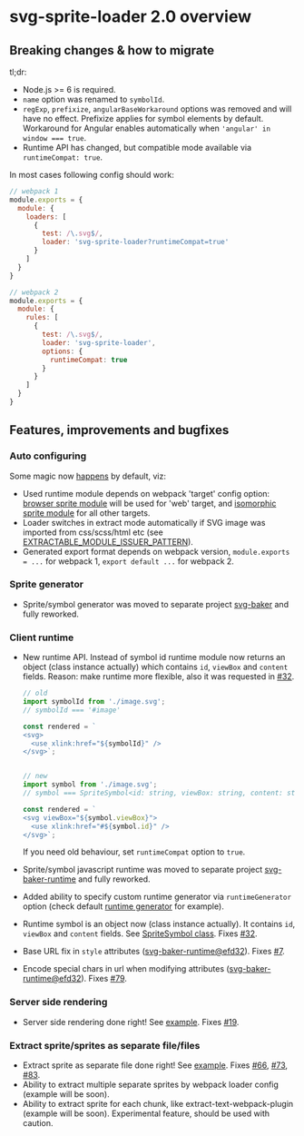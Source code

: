 # svg-sprite-loader 2.0 overview

## Breaking changes & how to migrate

tl;dr:
- Node.js >= 6 is required.
- `name` option was renamed to `symbolId`.
- `regExp`, `prefixize`, `angularBaseWorkaround` options was removed and will have no effect.
  Prefixize applies for symbol elements by default. Workaround for Angular enables automatically when `'angular' in window === true`.
- Runtime API has changed, but compatible mode available via `runtimeCompat: true`.

In most cases following config should work:

```js
// webpack 1
module.exports = {
  module: {
    loaders: [
      {
        test: /\.svg$/,
        loader: 'svg-sprite-loader?runtimeCompat=true'
      }
    ]
  }
}

// webpack 2
module.exports = {
  module: {
    rules: [
      {
        test: /\.svg$/,
        loader: 'svg-sprite-loader',
        options: {
          runtimeCompat: true
        }
      }
    ]
  }
}
```

## Features, improvements and bugfixes

### Auto configuring

Some magic now [happens](https://github.com/kisenka/svg-sprite-loader/tree/master/lib/configurator.js#L20) by default, viz:

- Used runtime module depends on webpack 'target' config option: [browser sprite module](https://github.com/kisenka/svg-sprite-loader/blob/85ce360c37fa09ce6932c6d9d32635d2eed9756a/runtime/browser-sprite.js) will be used for 'web' target, and [isomorphic sprite module](https://github.com/kisenka/svg-sprite-loader/blob/85ce360c37fa09ce6932c6d9d32635d2eed9756a/runtime/sprite.js) for all other targets.
- Loader switches in extract mode automatically if SVG image was imported from css/scss/html etc (see [EXTRACTABLE_MODULE_ISSUER_PATTERN](https://github.com/kisenka/svg-sprite-loader/blob/85ce360c37fa09ce6932c6d9d32635d2eed9756a/lib/config.js#L8)).
- Generated export format depends on webpack version, `module.exports = ...` for webpack 1, `export default ...` for webpack 2.

### Sprite generator

- Sprite/symbol generator was moved to separate project [svg-baker](https://github.com/kisenka/svg-baker) and fully reworked.

### Client runtime

- New runtime API. Instead of symbol id runtime module now returns an object (class instance actually) which contains `id`, `viewBox` and `content` fields.
  Reason: make runtime more flexible, also it was requested in [#32](https://github.com/kisenka/svg-sprite-loader/issues/32).
 
  ```js
  // old
  import symbolId from './image.svg';
  // symbolId === '#image'
  
  const rendered = `
  <svg>
    <use xlink:href="${symbolId}" />
  </svg>`;
  
  
  // new
  import symbol from './image.svg';
  // symbol === SpriteSymbol<id: string, viewBox: string, content: string>
  
  const rendered = `
  <svg viewBox="${symbol.viewBox}">
    <use xlink:href="#${symbol.id}" />
  </svg>`;
  ```

  If you need old behaviour, set `runtimeCompat` option to `true`.

- Sprite/symbol javascript runtime was moved to separate project [svg-baker-runtime](https://github.com/kisenka/svg-baker/tree/master/packages/svg-baker-runtime) and fully reworked.
- Added ability to specify custom runtime generator via `runtimeGenerator` option (check default [runtime generator](https://github.com/kisenka/svg-sprite-loader/blob/85ce360c37fa09ce6932c6d9d32635d2eed9756a/lib/runtime-generator.js) for example).
- Runtime symbol is an object now (class instance actually). It contains `id`, `viewBox` and `content` fields. See [SpriteSymbol class](https://github.com/kisenka/svg-baker/blob/edb3814a5ec2d11ef940955739d86d4af7a2474d/packages/svg-baker-runtime/src/symbol.js). Fixes [#32](https://github.com/kisenka/svg-sprite-loader/issues/32).
- Base URL fix in `style` attributes ([svg-baker-runtime@efd32](https://github.com/kisenka/svg-baker/blob/efd324c4d9dfc2f82b5fe7ecf71c3ff07812593b/packages/svg-baker-runtime/test/utils.test.js#L132)). Fixes [#7](https://github.com/kisenka/svg-sprite-loader/issues/7).
- Encode special chars in url when modifying attributes ([svg-baker-runtime@efd32](https://github.com/kisenka/svg-baker/blob/efd324c4d9dfc2f82b5fe7ecf71c3ff07812593b/packages/svg-baker-runtime/test/utils.test.js#L164)). Fixes [#79](https://github.com/kisenka/svg-sprite-loader/issues/79).

### Server side rendering

- Server side rendering done right! See [example](https://github.com/kisenka/svg-sprite-loader/tree/master/examples/server-side-rendering). Fixes [#19](https://github.com/kisenka/svg-sprite-loader/issues/19).

### Extract sprite/sprites as separate file/files

- Extract sprite as separate file done right! See [example](https://github.com/kisenka/svg-sprite-loader/tree/master/examples/extract-sprite). Fixes [#66](https://github.com/kisenka/svg-sprite-loader/issues/66), [#73](https://github.com/kisenka/svg-sprite-loader/issues/73), [#83](https://github.com/kisenka/svg-sprite-loader/issues/32).
- Ability to extract multiple separate sprites by webpack loader config (example will be soon).
- Ability to extract sprite for each chunk, like extract-text-webpack-plugin (example will be soon). Experimental feature, should be used with caution.


